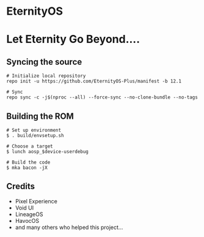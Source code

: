 # EternityOS #

Let Eternity Go Beyond....
===

Syncing the source
---

```
# Initialize local repository
repo init -u https://github.com/EternityOS-Plus/manifest -b 12.1

# Sync
repo sync -c -j$(nproc --all) --force-sync --no-clone-bundle --no-tags
```

Building the ROM
---

```
# Set up environment
$ . build/envsetup.sh

# Choose a target
$ lunch aosp_$device-userdebug

# Build the code
$ mka bacon -jX
```

Credits
---
* Pixel Experience
* Void UI
* LineageOS
* HavocOS
* and many others who helped this project...
